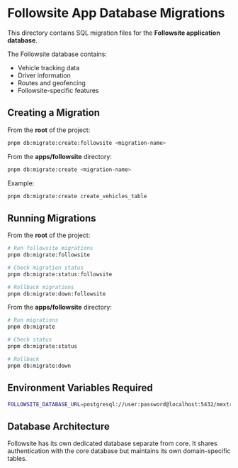 # Followsite App Database Migrations

This directory contains SQL migration files for the **Followsite application database**.

The Followsite database contains:

- Vehicle tracking data
- Driver information
- Routes and geofencing
- Followsite-specific features

## Creating a Migration

From the **root** of the project:

```bash
pnpm db:migrate:create:followsite <migration-name>
```

From the **apps/followsite** directory:

```bash
pnpm db:migrate:create <migration-name>
```

Example:

```bash
pnpm db:migrate:create create_vehicles_table
```

## Running Migrations

From the **root** of the project:

```bash
# Run followsite migrations
pnpm db:migrate:followsite

# Check migration status
pnpm db:migrate:status:followsite

# Rollback migrations
pnpm db:migrate:down:followsite
```

From the **apps/followsite** directory:

```bash
# Run migrations
pnpm db:migrate

# Check status
pnpm db:migrate:status

# Rollback
pnpm db:migrate:down
```

## Environment Variables Required

```bash
FOLLOWSITE_DATABASE_URL=postgresql://user:password@localhost:5432/mextrack_db
```

## Database Architecture

Followsite has its own dedicated database separate from core. It shares authentication with the core database but maintains its own domain-specific tables.
